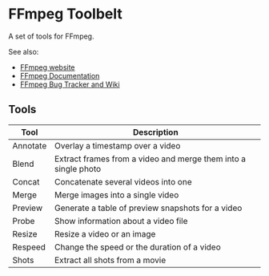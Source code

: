 # FFmpeg Toolbelt

A set of tools for FFmpeg.

See also:

- [FFmpeg website](https://ffmpeg.org/)
- [FFmpeg Documentation](https://ffmpeg.org/ffmpeg-all.html)
- [FFmpeg Bug Tracker and Wiki](https://trac.ffmpeg.org/wiki)

## Tools

Tool | Description
---- | -----------
Annotate | Overlay a timestamp over a video
Blend | Extract frames from a video and merge them into a single photo
Concat | Concatenate several videos into one
Merge | Merge images into a single video
Preview | Generate a table of preview snapshots for a video
Probe | Show information about a video file
Resize | Resize a video or an image
Respeed | Change the speed or the duration of a video
Shots | Extract all shots from a movie
